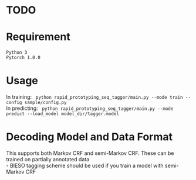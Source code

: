 
# TODO


# Requirement
```
Python 3
Pytorch 1.0.0
```

# Usage
In training: ` python rapid_prototyping_seq_tagger/main.py --mode train --config sample/config.py`  
In predicting: ` python rapid_prototyping_seq_tagger/main.py --mode predict --load_model model_dir/tagger.model`  

# Decoding Model and Data Format
This supports both Markov CRF and semi-Markov CRF. These can be trained on partially annotated data  
    - BIESO tagging scheme should be used if you train a model with semi-Markov CRF
